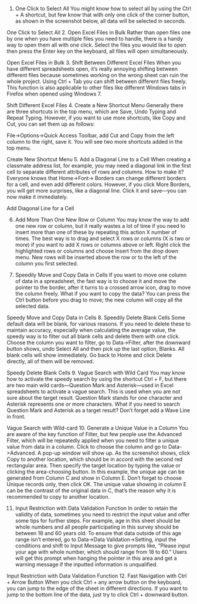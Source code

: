 1. One Click to Select All
You might know how to select all by using the Ctrl + A shortcut, but few know that with only one click of the corner button, as shown in the screenshot below, all data will be selected in seconds.

One Click to Select All
2. Open Excel Files in Bulk
Rather than open files one by one when you have multiple files you need to handle, there is a handy way to open them all with one click. Select the files you would like to open then press the Enter key on the keyboard, all files will open simultaneously.

Open Excel Files in Bulk
3. Shift Between Different Excel Files
When you have different spreadsheets open, it’s really annoying shifting between different files because sometimes working on the wrong sheet can ruin the whole project. Using Ctrl + Tab you can shift between different files freely. This function is also applicable to other files like different Windows tabs in Firefox when opened using Windows 7.

Shift Different Excel Files
4. Create a New Shortcut Menu
Generally there are three shortcuts in the top menu, which are Save, Undo Typing and Repeat Typing. However, if you want to use more shortcuts, like Copy and Cut, you can set them up as follows:

File->Options->Quick Access Toolbar, add Cut and Copy from the left column to the right, save it. You will see two more shortcuts added in the top menu.

Create New Shortcut Menu
5. Add a Diagonal Line to a Cell
When creating a classmate address list, for example, you may need a diagonal link in the first cell to separate different attributes of rows and columns. How to make it? Everyone knows that Home->Font-> Borders can change different borders for a cell, and even add different colors. However, if you click More Borders, you will get more surprises, like a diagonal line. Click it and save—you can now make it immediately.

Add Diagonal Line for a Cell



6. Add More Than One New Row or Column
You may know the way to add one new row or column, but it really wastes a lot of time if you need to insert more than one of these by repeating this action X number of times. The best way is to drag and select X rows or columns (X is two or more) if you want to add X rows or columns above or left. Right click the highlighted rows or columns and choose Insert from the drop down menu. New rows will be inserted above the row or to the left of the column you first selected.


7. Speedily Move and Copy Data in Cells
If you want to move one column of data in a spreadsheet, the fast way is to choose it and move the pointer to the border, after it turns to a crossed arrow icon, drag to move the column freely. What if you want to copy the data? You can press the Ctrl button before you drag to move; the new column will copy all the selected data.

Speedy Move and Copy Data in Cells
8. Speedily Delete Blank Cells
Some default data will be blank, for various reasons. If you need to delete these to maintain accuracy, especially when calculating the average value, the speedy way is to filter out all blank cells and delete them with one click. Choose the column you want to filter, go to Data->Filter, after the downward button shows, undo Select All and then pick up the last option, Blanks. All blank cells will show immediately. Go back to Home and click Delete directly, all of them will be removed.

Speedy Delete Blank Cells
9. Vague Search with Wild Card
You may know how to activate the speedy search by using the shortcut Ctrl + F, but there are two main wild cards—Question Mark and Asterisk—used in Excel spreadsheets to activate a vague search. This is used when you are not sure about the target result. Question Mark stands for one character and Asterisk represents one or more characters. What if you need to search Question Mark and Asterisk as a target result? Don’t forget add a Wave Line in front.

Vague Search with Wild-card
10. Generate a Unique Value in a Column
You are aware of the key function of Filter, but few people use the Advanced Filter, which will be repeatedly applied when you need to filter a unique value from data in a column. Click to choose the column and go to Data->Advanced. A pop-up window will show up. As the screenshot shows, click Copy to another location, which should be in accord with the second red rectangular area. Then specify the target location by typing the value or clicking the area-choosing button. In this example, the unique age can be generated from Column C and show in Column E. Don’t forget to choose Unique records only, then click OK. The unique value showing in column E can be the contrast of the original data in C, that’s the reason why it is recommended to copy to another location.


11. Input Restriction with Data Validation Function
In order to retain the validity of data, sometimes you need to restrict the input value and offer some tips for further steps. For example, age in this sheet should be whole numbers and all people participating in this survey should be between 18 and 60 years old. To ensure that data outside of this age range isn’t entered, go to Data->Data Validation->Setting, input the conditions and shift to Input Message to give prompts like, “Please input your age with whole number, which should range from 18 to 60.” Users will get this prompt when hanging the pointer in this area and get a warning message if the inputted information is unqualified.

Input Restriction with Data Validation Function
12. Fast Navigation with Ctrl + Arrow Button
When you click Ctrl + any arrow button on the keyboard, you can jump to the edge of the sheet in different directions. If you want to jump to the bottom line of the data, just try to click Ctrl + downward button.
